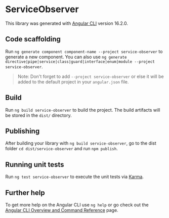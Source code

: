 # ServiceObserver

This library was generated with [Angular CLI](https://github.com/angular/angular-cli) version 16.2.0.

## Code scaffolding

Run `ng generate component component-name --project service-observer` to generate a new component. You can also use `ng generate directive|pipe|service|class|guard|interface|enum|module --project service-observer`.
> Note: Don't forget to add `--project service-observer` or else it will be added to the default project in your `angular.json` file. 

## Build

Run `ng build service-observer` to build the project. The build artifacts will be stored in the `dist/` directory.

## Publishing

After building your library with `ng build service-observer`, go to the dist folder `cd dist/service-observer` and run `npm publish`.

## Running unit tests

Run `ng test service-observer` to execute the unit tests via [Karma](https://karma-runner.github.io).

## Further help

To get more help on the Angular CLI use `ng help` or go check out the [Angular CLI Overview and Command Reference](https://angular.io/cli) page.
